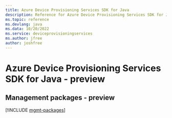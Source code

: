 ```yaml
---
title: Azure Device Provisioning Services SDK for Java
description: Reference for Azure Device Provisioning Services SDK for Java
ms.topic: reference
ms.devlang: java
ms.data: 10/20/2022
ms.service: deviceprovisioningservices
ms.author: jfree
author: joshfree
---
```

# Azure Device Provisioning Services SDK for Java - preview

## Management packages - preview
[!INCLUDE [mgmt-packages](device-provisioning-services-mgmt-index.md)]